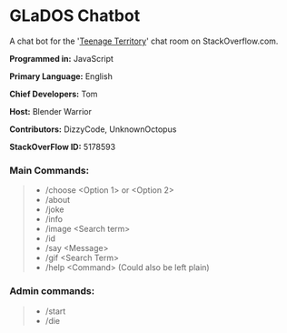 # GLaDOS Chatbot 

A chat bot for the '[Teenage Territory](http://chat.stackoverflow.com/rooms/85048/teenage-territory)' chat room on StackOverflow.com.

**Programmed in:** JavaScript

**Primary Language:** English

**Chief Developers:** Tom

**Host:** Blender Warrior

**Contributors:** DizzyCode, UnknownOctopus

**StackOverFlow ID:** 5178593



### Main Commands:

>  - /choose \<Option 1\> or \<Option 2\>           
>  - /about                                     
>  - /joke                                      
>  - /info                                      
>  - /image \<Search term\>                       
>  - /id                                        
>  - /say \<Message\>                             
>  - /gif \<Search Term\>                         
>  - /help \<Command\>      (Could also be left plain)    
  
### Admin commands:

>  - /start                                     
>  - /die                                       

